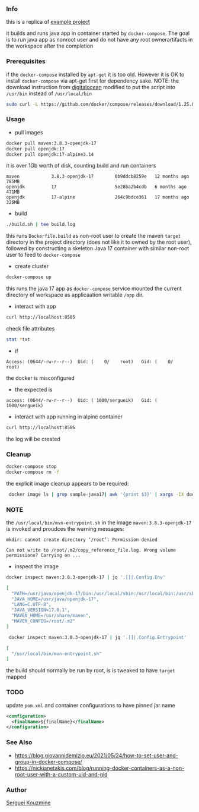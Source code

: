 ### Info

this is a replica of [example project](https://github.com/Diamis/docker-java)

it builds and runs java app in container started by `docker-compose`. The goal is to run java app as nonroot user and do not have any root ownerartifacts in the workspace after the completion

### Prerequisites

if the `docker-compose` installed  by `apt-get` it is too old. However it is OK to install `docker-compose` via apt-get first for dependency sake. NOTE: the download instruction from [digitalocean](https://www.digitalocean.com/community/tutorials/how-to-install-docker-compose-on-ubuntu-18-04) modified to put the script into `/usr/bin` instead of `/usr/local/bin`
```sh
sudo curl -L https://github.com/docker/compose/releases/download/1.25.0/docker-compose-`uname -s`-`uname -m` -o /usr/bin/docker-compose
```

### Usage

* pull images

```sh
docker pull maven:3.8.3-openjdk-17
docker pull openjdk:17
docker pull openjdk:17-alpine3.14
```
it is over 1Gb worth of disk, counting build and run containers
```text
maven            3.8.3-openjdk-17        0b9ddcb8259e   12 months ago   785MB
openjdk          17                      5e28ba2b4cdb   6 months ago    471MB
openjdk          17-alpine               264c9bdce361   17 months ago   326MB
```

*  build
```sh
./build.sh | tee build.log
```
this runs `Dockerfile.build` as non-root user to create the maven `target` directory  in the project directory (does not like it to owned by the root user), followed by constructing a skeleton Java 17 container with similar non-root user to feed to `docker-compose`

*  create cluster
```sh
docker-compose up
```
this runs the java 17 app as `docker-compose` service mounted the current directory of workspace as applicaation writable `/app` dir.
* interact with app
```sh
curl http://localhost:8585
```
check file attributes
```sh
stat *txt
```
* if 
```text
Access: (0644/-rw-r--r--)  Uid: (    0/    root)   Gid: (    0/    root)
```
the docker is misconfigured
* the expected is
```text
access: (0644/-rw-r--r--)  Uid: ( 1000/sergueik)   Gid: ( 1000/sergueik)
```
* interact with app running in alpine container
```sh
curl http://localhost:8586
```
the log will be created


### Cleanup

```sh
docker-compose stop
docker-compose rm -f
```
the explicit image cleanup appears to be required:

```sh
 docker image ls | grep sample-java17| awk '{print $3}' | xargs -IX docker image rm X
```
### NOTE 

the `/usr/local/bin/mvn-entrypoint.sh` in the image `maven:3.8.3-openjdk-17`
is invoked and proudces the warning messages:
```text
mkdir: cannot create directory ‘/root’: Permission denied
```
```text
Can not write to /root/.m2/copy_reference_file.log. Wrong volume permissions? Carrying on ...

```
* inspect the image
```sh
docker inspect maven:3.8.3-openjdk-17 | jq '.[]|.Config.Env'

```
```json
[
  "PATH=/usr/java/openjdk-17/bin:/usr/local/sbin:/usr/local/bin:/usr/sbin:/usr/bin:/sbin:/bin",
  "JAVA_HOME=/usr/java/openjdk-17",
  "LANG=C.UTF-8",
  "JAVA_VERSION=17.0.1",
  "MAVEN_HOME=/usr/share/maven",
  "MAVEN_CONFIG=/root/.m2"
]

```
```sh
 docker inspect maven:3.8.3-openjdk-17 | jq '.[]|.Config.Entrypoint'
```
```json
[
  "/usr/local/bin/mvn-entrypoint.sh"
]

```

the build should normally be run by root, is is tweaked to have `target` mapped

### TODO

update `pom.xml` and container configurations to have pinned jar name
```xml
<configuration>
  <finalName>${finalName}</finalName>
</configuration>
```
### See Also

   * https://blog.giovannidemizio.eu/2021/05/24/how-to-set-user-and-group-in-docker-compose/
   * https://nickjanetakis.com/blog/running-docker-containers-as-a-non-root-user-with-a-custom-uid-and-gid

### Author
[Serguei Kouzmine](kouzmine_serguei@yahoo.com)
